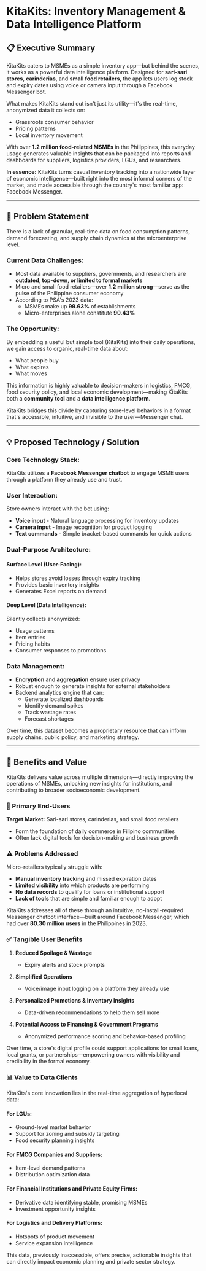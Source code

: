 # KitaKits: Inventory Management & Data Intelligence Platform

## 📋 Executive Summary

KitaKits caters to MSMEs as a simple inventory app—but behind the scenes, it works as a powerful data intelligence platform. Designed for **sari-sari stores**, **carinderias**, and **small food retailers**, the app lets users log stock and expiry dates using voice or camera input through a Facebook Messenger bot. 

What makes KitaKits stand out isn't just its utility—it's the real-time, anonymized data it collects on:
- Grassroots consumer behavior
- Pricing patterns
- Local inventory movement

With over **1.2 million food-related MSMEs** in the Philippines, this everyday usage generates valuable insights that can be packaged into reports and dashboards for suppliers, logistics providers, LGUs, and researchers. 

**In essence:** KitaKits turns casual inventory tracking into a nationwide layer of economic intelligence—built right into the most informal corners of the market, and made accessible through the country's most familiar app: Facebook Messenger.

---

## 🎯 Problem Statement

There is a lack of granular, real-time data on food consumption patterns, demand forecasting, and supply chain dynamics at the microenterprise level. 

### Current Data Challenges:
- Most data available to suppliers, governments, and researchers are **outdated, top-down, or limited to formal markets**
- Micro and small food retailers—over **1.2 million strong**—serve as the pulse of the Philippine consumer economy
- According to PSA's 2023 data:
  - MSMEs make up **99.63%** of establishments
  - Micro-enterprises alone constitute **90.43%**

### The Opportunity:
By embedding a useful but simple tool (KitaKits) into their daily operations, we gain access to organic, real-time data about:
- What people buy
- What expires
- What moves

This information is highly valuable to decision-makers in logistics, FMCG, food security policy, and local economic development—making KitaKits both a **community tool** and a **data intelligence platform**.

KitaKits bridges this divide by capturing store-level behaviors in a format that's accessible, intuitive, and invisible to the user—Messenger chat.

---

## 💡 Proposed Technology / Solution

### Core Technology Stack:
KitaKits utilizes a **Facebook Messenger chatbot** to engage MSME users through a platform they already use and trust.

### User Interaction:
Store owners interact with the bot using:
- **Voice input** - Natural language processing for inventory updates
- **Camera input** - Image recognition for product logging
- **Text commands** - Simple bracket-based commands for quick actions

### Dual-Purpose Architecture:

#### Surface Level (User-Facing):
- Helps stores avoid losses through expiry tracking
- Provides basic inventory insights
- Generates Excel reports on demand

#### Deep Level (Data Intelligence):
Silently collects anonymized:
- Usage patterns
- Item entries
- Pricing habits
- Consumer responses to promotions

### Data Management:
- **Encryption** and **aggregation** ensure user privacy
- Robust enough to generate insights for external stakeholders
- Backend analytics engine that can:
  - Generate localized dashboards
  - Identify demand spikes
  - Track wastage rates
  - Forecast shortages

Over time, this dataset becomes a proprietary resource that can inform supply chains, public policy, and marketing strategy.

---

## 🚀 Benefits and Value

KitaKits delivers value across multiple dimensions—directly improving the operations of MSMEs, unlocking new insights for institutions, and contributing to broader socioeconomic development.

### 👥 Primary End-Users

**Target Market:** Sari-sari stores, carinderias, and small food retailers
- Form the foundation of daily commerce in Filipino communities
- Often lack digital tools for decision-making and business growth

### ⚠️ Problems Addressed

Micro-retailers typically struggle with:
- **Manual inventory tracking** and missed expiration dates
- **Limited visibility** into which products are performing
- **No data records** to qualify for loans or institutional support
- **Lack of tools** that are simple and familiar enough to adopt

KitaKits addresses all of these through an intuitive, no-install-required Messenger chatbot interface—built around Facebook Messenger, which had over **80.30 million users** in the Philippines in 2023.

### ✅ Tangible User Benefits

1. **Reduced Spoilage & Wastage** 
   - Expiry alerts and stock prompts

2. **Simplified Operations** 
   - Voice/image input logging on a platform they already use

3. **Personalized Promotions & Inventory Insights** 
   - Data-driven recommendations to help them sell more

4. **Potential Access to Financing & Government Programs** 
   - Anonymized performance scoring and behavior-based profiling

Over time, a store's digital profile could support applications for small loans, local grants, or partnerships—empowering owners with visibility and credibility in the formal economy.

### 📊 Value to Data Clients

KitaKits's core innovation lies in the real-time aggregation of hyperlocal data:

#### For LGUs:
- Ground-level market behavior
- Support for zoning and subsidy targeting
- Food security planning insights

#### For FMCG Companies and Suppliers:
- Item-level demand patterns
- Distribution optimization data

#### For Financial Institutions and Private Equity Firms:
- Derivative data identifying stable, promising MSMEs
- Investment opportunity insights

#### For Logistics and Delivery Platforms:
- Hotspots of product movement
- Service expansion intelligence

This data, previously inaccessible, offers precise, actionable insights that can directly impact economic planning and private sector strategy.
